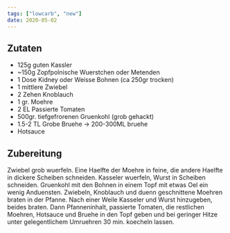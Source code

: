 ```yaml
---
tags: ["lowcarb", "new"]
date: 2020-05-02
---
```


## Zutaten
* 125g guten Kassler
* ~150g Zopfpolnische Wuerstchen oder Metenden
* 1 Dose Kidney oder Weisse Bohnen (ca 250gr trocken)
* 1 mittlere Zwiebel
* 2 Zehen Knoblauch
* 1 gr. Moehre
* 2 EL Passierte Tomaten
* 500gr. tiefgefrorenen Gruenkohl (grob gehackt)
* 1.5-2 TL Grobe Bruehe -> 200-300ML bruehe
* Hotsauce

## Zubereitung
Zwiebel grob wuerfeln. Eine Haelfte der Moehre in feine, die andere Haelfte in dickere Scheiben schneiden.
Kasseler wuerfeln, Wurst in Scheiben schneiden. Gruenkohl mit den Bohnen in einem Topf mit etwas Oel ein wenig Anduensten. Zwiebeln, Knoblauch und duenn geschnittene Moehren braten in der Pfanne. Nach einer Weile Kasseler und Wurst hinzugeben, beides braten. Dann Pfanneninhalt, passierte Tomaten, die restlichen Moehren, Hotsauce und Bruehe in den Topf geben und bei geringer Hitze unter gelegentlichem Umruehren 30 min. koecheln lassen.
